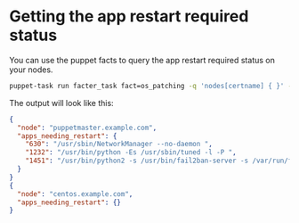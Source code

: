# Getting the app restart required status

You can use the puppet facts to query the app restart required status on your nodes.


```bash
puppet-task run facter_task fact=os_patching -q 'nodes[certname] { }' --format json  | jq '.items[] | {node: .name, apps_needing_restart: .results.os_patching.reboots.apps_needing_restart}'
```

The output will look like this:
```json
{
  "node": "puppetmaster.example.com",
  "apps_needing_restart": {
    "630": "/usr/sbin/NetworkManager --no-daemon ",
    "1232": "/usr/bin/python -Es /usr/sbin/tuned -l -P ",
    "1451": "/usr/bin/python2 -s /usr/bin/fail2ban-server -s /var/run/fail2ban/fail2ban.sock -p /var/run/fail2ban/fail2ban.pid -x -b "
  }
}
{
  "node": "centos.example.com",
  "apps_needing_restart": {}
}
```
